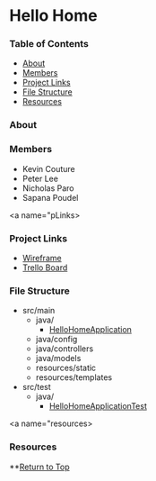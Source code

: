 <a name="top"></a>
# Hello Home

### Table of Contents
* [About](#about)
* [Members](#members)
* [Project Links](#pLinks)
* [File Structure](#files)
* [Resources](#resources)

<a name="about"></a>
### About


<a name="members"></a>
### Members
* Kevin Couture
* Peter Lee
* Nicholas Paro
* Sapana Poudel

<a name="pLinks></a>
### Project Links
* [Wireframe](https://app.moqups.com/RQTQyO8RUn/view/page/ad64222d5)
* [Trello Board](https://trello.com/b/FJsnmXIV/kenipesa)

<a name="files"></a>
### File Structure
* src/main
  * java/
    * [HelloHomeApplication](./src/main/java/com/kenipesa/helloHome/HelloHomeApplication.java)
  * java/config
  * java/controllers
  * java/models
  * resources/static
  * resources/templates
* src/test
  * java/
    * [HelloHomeApplicationTest](./src/test/java/com/kenipesa/helloHome/HelloHomeApplicationTest.java)

<a name="resources></a>
### Resources


**[Return to Top](#top)